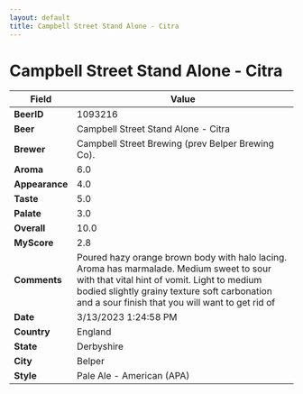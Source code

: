 ```yaml
---
layout: default
title: Campbell Street Stand Alone - Citra
---
```


# Campbell Street Stand Alone - Citra

| Field         | Value     |
|---------------|-----------|
| **BeerID** | 1093216 |
| **Beer** | Campbell Street Stand Alone - Citra |
| **Brewer** | Campbell Street Brewing (prev Belper Brewing Co). |
| **Aroma** | 6.0 |
| **Appearance** | 4.0 |
| **Taste** | 5.0 |
| **Palate** | 3.0 |
| **Overall** | 10.0 |
| **MyScore** | 2.8 |
| **Comments** | Poured hazy orange brown body with halo lacing. Aroma has marmalade. Medium sweet to sour with that vital hint of vomit. Light to medium bodied slightly grainy texture soft carbonation and a sour finish that you will want to get rid of  |
| **Date** | 3/13/2023 1:24:58 PM |
| **Country** | England |
| **State** | Derbyshire |
| **City** | Belper |
| **Style** | Pale Ale - American (APA) |
